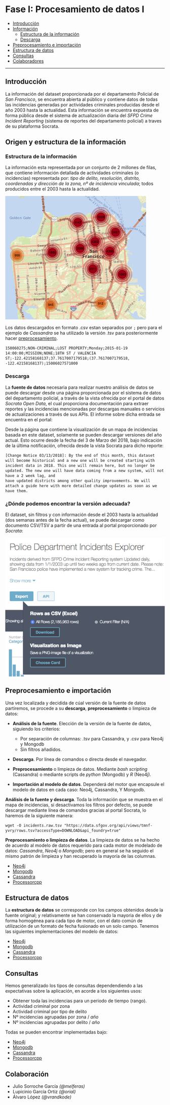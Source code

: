 
# Fase I: Procesamiento de datos I

* [Introducción](#introducción)
* [Información](#origen-y-estructura-de-la-información)
  * [Estructura de la información](#estructura-de-la-información)
  * [Descarga](#descarga)
* [Preprocesamiento e importación](#limpieza-e-importación-de-datos)
* [Estructura de datos](#estructura-de-datos)
* [Consultas](#consultas)
* [Colaboradores](#colaboración)

----

## Introducción

La información del dataset proporcionada por el departamento Policial de _San Francisco_, se encuentra abierta al público y contiene datos de todas las incidencias generadas por actividades criminales producidas desde el año 2003 hasta la actualidad. Esta información se encuentra expuesta de forma pública desde el sistema de actualización diaria del _SFPD Crime Incident Reporting_ (sistema de reportes del departamento policial) a traves de su plataforma Socrata.

## Origen y estructura de la información
### Estructura de la información
La información esta representada por un conjunto de 2 millones de filas, que contiene información detallada de actividades criminales (o incidencias) representada por: _tipo de delito, resolución, distrito, coordenadas y dirección de la zona, nº de incidencia vinculada_; todos producidos entre el 2003 hasta la actualidad.

![](docs/map.png)

Los datos descargados en formato .csv estan separados por ```;``` pero para el ejemplo de _Cassandra_ se ha utilizado la versión .tsv para posteriormente hacer [preprocesamiento](cassandra#preprocesamiento-e-importación-de-datos).

```
150060275;NON-CRIMINAL;LOST PROPERTY;Monday;2015-01-19 14:00:00;MISSION;NONE;18TH ST / VALENCIA ST;-122.42158168137;37.7617007179518;(37.7617007179518, -122.42158168137);15006027571000
```

### Descarga

La **fuente de datos** necesaria para realizar nuestro análisis de datos se puede descargar desde una página proporcionada por el sistema de datos del departamento policial, a través de la vista ofrecida por el portal de datos _Socrata Open Data_, el cual proporciona documentación para extraer reportes y las incidencias mencionadas por descargas manuales o servicios de actualizaciones a través de sus APIs. El informe sobre dicha entrada se encuentra en el portal:

[](https://dev.socrata.com/foundry/data.sfgov.org/cuks-n6tp)

Desde la página que contiene la visualización de un mapa de incidencias basada en este dataset, solamente se pueden descargar versiones del año actual. Esto ocurre desde la fecha del 3 de Marzo del 2018, bajo indicación de la última notificación, ofrecida desde la vista Socrata para dicho reporte:

```
[Change Notice 03/13/2018]: By the end of this month, this dataset will become historical and a new one will be created starting with incident data in 2018. This one will remain here, but no longer be updated. The new one will have data coming from a new system, will not have a 2 week lag, and 
have updated districts among other quality improvements. We will attach a guide here with more detailed change updates as soon as we have them.
```

### ¿Dónde podemos encontrar la versión adecuada?

El dataset, sin filtros y con información desde el 2003 hasta la actualidad (dos semanas antes de la fecha actual), se puede descargar como documento CSV/TSV a partir de una entrada al portal proporcionado por _Socrata_:

![](docs/pre_download.png)

## Preprocesamiento e importación

Una vez localizada y decidida de cúal versión de la fuente de datos partiremos, se procede a su **descarga**, **preprocesamiento** o limpieza de datos:

* **Análisis de la fuente**. Elección de la versión de la fuente de datos, siguiendo los criterios:

  * Por separación de columnas: .tsv para Cassandra, y .csv para Neo4j y Mongodb
  * Sin filtros añadidos.

* **Descarga**. Por línea de comandos o directa desde el navegador.
* **Preprocesamiento** o limpieza de datos. Mediante _bash scripting_ (Cassandra) o mediante scripts de *python* (Mongodb) y *R* (Neo4j).

* **Importación al modelo de datos**. Dependerá del motor que encapsule el modelo de datos en cada caso: Neo4j, Cassandra, Y Mongodb.

**Análisis de la fuente y descarga**. Toda la información que se muestra en el mapa de incidencias, si desactivamos los filtros por defecto, se puede descargar mediante línea de comandos gracias al portal Socrata, lo haremos de la siguiente manera:

```
wget -O incidents.raw.tsv "https://data.sfgov.org/api/views/tmnf-yvry/rows.tsv?accessType=DOWNLOAD&api_foundry=true"
```

**Preprocesamiento o limpieza de datos**. La limpieza de datos se ha hecho de acuerdo al modelo de datos requerido para cada motor de modelado de datos: _Cassandra_,  _Neo4j_ o _Mongodb_; pero en general se ha seguido el mismo patrón de limpieza y han recuperado la mayoría de las columnas. 

* [Neo4j](neo4j/readme.md#preprocesamiento-e-importación-de-datos)
* [Mongodb](mongodb/readme.md#preprocesamiento-e-importación-de-datos)
* [Cassandra](cassandra/readme.md#preprocesamiento-e-importación-de-datos)
* [Processorcpp](processorcpp/readme.md#preprocesamiento-e-importación-de-datos)


## Estructura de datos

La **estructura de datos** se corresponde con los campos obtenidos desde la fuente original; y relativamente se han conservado la mayoria de ellos y de forma homogénea para cada tipo de motor, con el dato común de utilización de un formato de fecha fusionado en un solo campo. Tenemos las siguientes implementaciones del modelo de datos:


* [Neo4j](neo4j/readme.md#estructura-de-datos)
* [Mongodb](mongodb/readme.md#estructura-de-datos)
* [Cassandra](cassandra/readme.md#estructura-de-datos)
* [Processorcpp](processorcpp/readme.md#estructura-de-datos)

## Consultas
Hemos generalizado los tipos de consultas dependendiendo a las expectativas sobre la aplicación, en acorde a los siguientes usos:

* Obtener toda las incidencias para un periodo de tiempo (rango). 
* Actividad criminal por zona
* Actividad criminal por tipo de delito
* Nº incidencias agrupadas por zona / *año*
* Nº incidencias agrupadas por delito / *año*

Todas se pueden encontrar implementadas bajo:

* [Neo4j](neo4j/readme.md#consultas)
* [Mongodb](mongodb/readme.md#consultas)
* [Cassandra](cassandra/readme.md#consultas)
* [Processorcpp](processorcpp/readme.md#consultas)


## Colaboración

* Julio Sorroche García _(@melferas)_
* Lupicinio García Ortiz _(@orial)_
* Álvaro López _(@vrandkode)_
